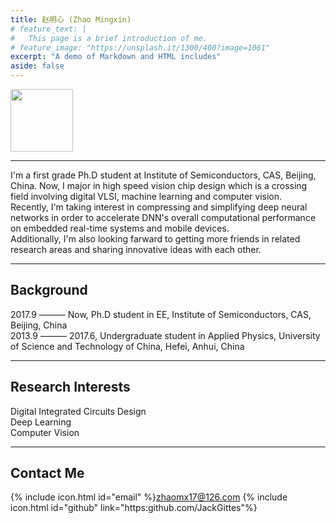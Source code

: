 ```yaml
---
title: 赵明心 (Zhao Mingxin) 
# feature_text: |
#   This page is a brief introduction of me.
# feature_image: "https://unsplash.it/1300/400?image=1061"
excerpt: "A demo of Markdown and HTML includes"
aside: false
---
```

<img src="http://wx4.sinaimg.cn/small/41f56ddcly1fitk7pj3eaj208i099q5d.jpg" width="100px">

___
I'm a first grade Ph.D student at Institute of Semiconductors, CAS, Beijing, China. Now, I major in high speed vision chip design which is a crossing field involving digital VLSI, machine learning and computer vision.  
Recently, I'm taking interest in compressing and simplifying deep neural networks in order to accelerate DNN's overall computational performance on embedded real-time systems and mobile devices.  
Additionally, I'm also looking farward to getting more friends in related research areas and sharing innovative ideas with each other.  

___
## Background  
2017.9 ——— Now, Ph.D student in EE, Institute of Semiconductors, CAS, Beijing, China  
2013.9 ——— 2017.6, Undergraduate student in Applied Physics, University of Science and Technology of China, Hefei, Anhui, China  

___
## Research Interests  
Digital Integrated Circuits Design  
Deep Learning  
Computer Vision  

___
## Contact Me
{% include icon.html id="email" %}zhaomx17@126.com
{% include icon.html id="github" link="https:github.com/JackGittes"%}